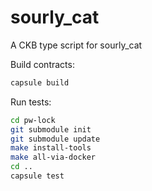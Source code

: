 # sourly_cat

A CKB type script for sourly_cat

Build contracts:

``` sh
capsule build
```

Run tests:

``` sh
cd pw-lock
git submodule init
git submodule update
make install-tools
make all-via-docker
cd ..
capsule test
```
